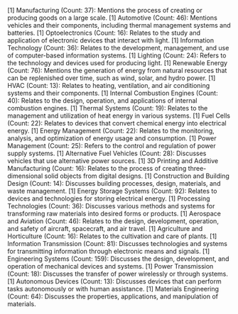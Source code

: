 [1] Manufacturing (Count: 37): Mentions the process of creating or producing goods on a large scale.
[1] Automotive (Count: 46): Mentions vehicles and their components, including thermal management systems and batteries.
[1] Optoelectronics (Count: 16): Relates to the study and application of electronic devices that interact with light.
[1] Information Technology (Count: 36): Relates to the development, management, and use of computer-based information systems.
[1] Lighting (Count: 24): Refers to the technology and devices used for producing light.
[1] Renewable Energy (Count: 76): Mentions the generation of energy from natural resources that can be replenished over time, such as wind, solar, and hydro power.
[1] HVAC (Count: 13): Relates to heating, ventilation, and air conditioning systems and their components.
[1] Internal Combustion Engines (Count: 40): Relates to the design, operation, and applications of internal combustion engines.
[1] Thermal Systems (Count: 19): Relates to the management and utilization of heat energy in various systems.
[1] Fuel Cells (Count: 22): Relates to devices that convert chemical energy into electrical energy.
[1] Energy Management (Count: 22): Relates to the monitoring, analysis, and optimization of energy usage and consumption.
[1] Power Management (Count: 25): Refers to the control and regulation of power supply systems.
[1] Alternative Fuel Vehicles (Count: 28): Discusses vehicles that use alternative power sources.
[1] 3D Printing and Additive Manufacturing (Count: 16): Relates to the process of creating three-dimensional solid objects from digital designs.
[1] Construction and Building Design (Count: 14): Discusses building processes, design, materials, and waste management.
[1] Energy Storage Systems (Count: 92): Relates to devices and technologies for storing electrical energy.
[1] Processing Technologies (Count: 36): Discusses various methods and systems for transforming raw materials into desired forms or products.
[1] Aerospace and Aviation (Count: 46): Relates to the design, development, operation, and safety of aircraft, spacecraft, and air travel.
[1] Agriculture and Horticulture (Count: 16): Relates to the cultivation and care of plants.
[1] Information Transmission (Count: 81): Discusses technologies and systems for transmitting information through electronic means and signals.
[1] Engineering Systems (Count: 159): Discusses the design, development, and operation of mechanical devices and systems.
[1] Power Transmission (Count: 18): Discusses the transfer of power wirelessly or through systems.
[1] Autonomous Devices (Count: 13): Discusses devices that can perform tasks autonomously or with human assistance.
[1] Materials Engineering (Count: 64): Discusses the properties, applications, and manipulation of materials.

